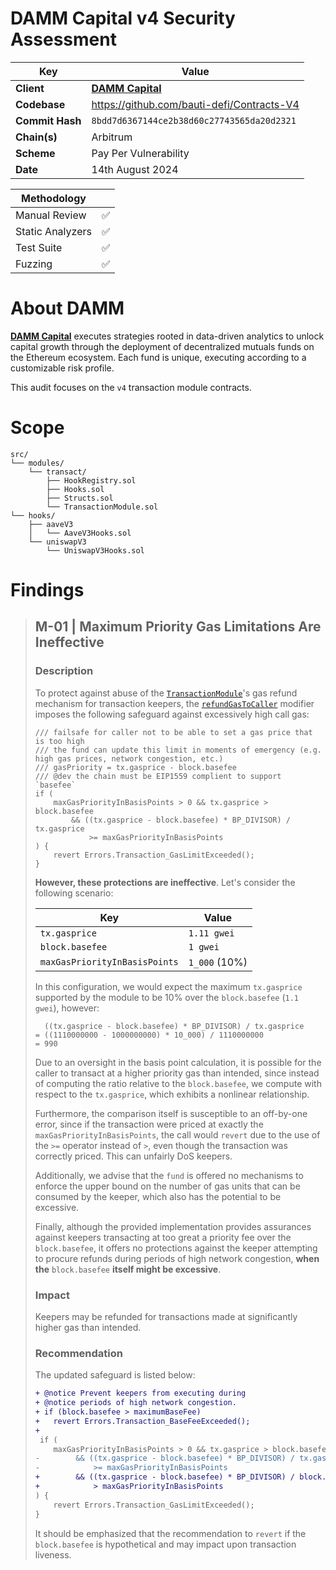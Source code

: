 # DAMM Capital v4 Security Assessment

| Key             | Value                                       |
|-----------------|---------------------------------------------|
| **Client**      | [__DAMM Capital__](https://dammcap.finance) |
| **Codebase**    | https://github.com/bauti-defi/Contracts-V4  |
| **Commit Hash** | `8bdd7d6367144ce2b38d60c27743565da20d2321`  |
| **Chain(s)**    | Arbitrum                                    |
| **Scheme**      | Pay Per Vulnerability                       |
| **Date**        | 14th August 2024                            |

| **Methodology**  |   |
|------------------|---|
| Manual Review    | ✅ |
| Static Analyzers | ✅ |
| Test Suite       | ✅ |
| Fuzzing          | ✅ |

# About DAMM

[__DAMM Capital__](https://dammcap.finance) executes strategies rooted in data-driven analytics to unlock capital growth through the deployment of decentralized mutuals funds on the Ethereum ecosystem. Each fund is unique, executing according to a customizable risk profile.

This audit focuses on the `v4` transaction module contracts.

# Scope

```
src/
└── modules/
    └── transact/
        ├── HookRegistry.sol
        ├── Hooks.sol
        ├── Structs.sol
        └── TransactionModule.sol
└── hooks/
    ├── aaveV3
    │   └── AaveV3Hooks.sol
    └── uniswapV3
        └── UniswapV3Hooks.sol
```

# Findings

> ## M-01 | Maximum Priority Gas Limitations Are Ineffective
> 
> ### Description
> 
> To protect against abuse of the [`TransactionModule`](https://github.com/bauti-defi/Contracts-V4/blob/8bdd7d6367144ce2b38d60c27743565da20d2321/src/modules/transact/TransactionModule.sol)'s gas refund mechanism for transaction keepers, the [`refundGasToCaller`](https://github.com/bauti-defi/Contracts-V4/blob/8bdd7d6367144ce2b38d60c27743565da20d2321/src/modules/transact/TransactionModule.sol#L30C14-L30C31) modifier imposes the following safeguard against excessively high call gas:
> 
> ```solidity
> /// failsafe for caller not to be able to set a gas price that is too high
> /// the fund can update this limit in moments of emergency (e.g. high gas prices, network congestion, etc.)
> /// gasPriority = tx.gasprice - block.basefee
> /// @dev the chain must be EIP1559 complient to support `basefee`
> if (
>     maxGasPriorityInBasisPoints > 0 && tx.gasprice > block.basefee
>         && ((tx.gasprice - block.basefee) * BP_DIVISOR) / tx.gasprice
>             >= maxGasPriorityInBasisPoints
> ) {
>     revert Errors.Transaction_GasLimitExceeded();
> }
> ```
> **However, these protections are ineffective**. Let's consider the following scenario:
> 
> | **Key**                       | **Value**     |
> |-------------------------------|---------------|
> | `tx.gasprice`                 | `1.11 gwei`   |
> | `block.basefee`               | `1 gwei`      |
> | `maxGasPriorityInBasisPoints` | `1_000` (10%) |
> 
> In this configuration, we would expect the maximum `tx.gasprice` supported by the module to be 10% over the `block.basefee` (`1.1 gwei`), however:
> 
> ```
>   ((tx.gasprice - block.basefee) * BP_DIVISOR) / tx.gasprice
> = ((1110000000 - 1000000000) * 10_000) / 1110000000
> = 990
> ```
> 
> Due to an oversight in the basis point calculation, it is possible for the caller to transact at a higher priority gas than intended, since instead of computing the ratio relative to the `block.basefee`, we compute with respect to the `tx.gasprice`, which exhibits a nonlinear relationship.
> 
> Furthermore, the comparison itself is susceptible to an off-by-one error, since if the transaction were priced at exactly the `maxGasPriorityInBasisPoints`, the call would `revert` due to the use of the `>=` operator instead of `>`, even though the transaction was correctly priced. This can unfairly DoS keepers.
>
> Additionally, we advise that the `fund` is offered no mechanisms to enforce the upper bound on the number of gas units that can be consumed by the keeper, which also has the potential to be excessive.
> 
> Finally, although the provided implementation provides assurances against keepers transacting at too great a priority fee over the `block.basefee`, it offers no protections against the keeper attempting to procure refunds during periods of high network congestion, **when the** `block.basefee` **itself might be excessive**.
> 
> ### Impact
> 
> Keepers may be refunded for transactions made at significantly higher gas than intended.
> 
> ### Recommendation
> 
> The updated safeguard is listed  below:
> 
>```diff
>+ @notice Prevent keepers from executing during
>+ @notice periods of high network congestion.
>+ if (block.basefee > maximumBaseFee)
>+   revert Errors.Transaction_BaseFeeExceeded();
>+
>  if (
>     maxGasPriorityInBasisPoints > 0 && tx.gasprice > block.basefee
>-        && ((tx.gasprice - block.basefee) * BP_DIVISOR) / tx.gasprice
>-            >= maxGasPriorityInBasisPoints
>+        && ((tx.gasprice - block.basefee) * BP_DIVISOR) / block.basefee
>+            > maxGasPriorityInBasisPoints
> ) {
>     revert Errors.Transaction_GasLimitExceeded();
> }
> ```
>
> It should be emphasized that the recommendation to `revert` if the `block.basefee` is hypothetical and may impact upon transaction liveness.
